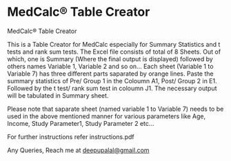 # MedCalc® Table Creator
MedCalc® Table Creator

This is a Table Creator for MedCalc especially for Summary Statistics and t tests and rank sum tests.
The Excel file consists of total of 8 Sheets. Out of which, one is Summary (Where the final output is displayed) followed by others names Variable 1, Variable 2 and so on...
Each sheet (Variable 1 to Variable 7) has three different parts saparated by orange lines.
Paste the summary statistics of Pre/ Group 1 in the Coloumn A1, Post/ Group 2 in E1. Followed by the t test/ rank sum test in coloumn J1.
The necessary output will be tabulated in Summary sheet.

Please note that saparate sheet (named variable 1 to Variable 7) needs to be used in the above mentioned manner for various parameters like Age, Income, Study Parameter1, Study Parameter 2 etc...

For further instructions refer instructions.pdf

Any Queries, Reach me at deepupalal@gmail.com
